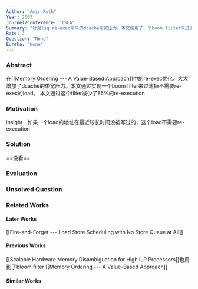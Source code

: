 ```yaml
---
Author: "Amir Roth"
Year: 2005
Journel/Conference: "ISCA"
Summary: "针对lsq re-exec带来的dcache带宽压力，本文使用了一个boom filter来过滤掉不需要re-exec的load。这篇没看完，需要的时候再看"
Rate: 3
Question: "None"
Eureka: "None"
---
```

### Abstract
在[[Memory Ordering --- A Value-Based Approach]]中的re-exec优化，大大增加了dcache的带宽压力。本文通过实现一个boom filter来过滤掉不需要re-exec的load。
本文通过这个filter减少了85%的re-execution

### Motivation
insight：如果一个load的地址在最近较长时间没被写过的，这个load不需要re-execution

### Solution
==没看==

### Evaluation


### Unsolved Question


### Related Works
#### Later Works
[[Fire-and-Forget --- Load Store Scheduling with No Store Queue at All]]
#### Previous Works
[[Scalable Hardware Memory Disambiguation for High ILP Processors]]也用到了bloom filter
[[Memory Ordering --- A Value-Based Approach]]
#### Similar Works
